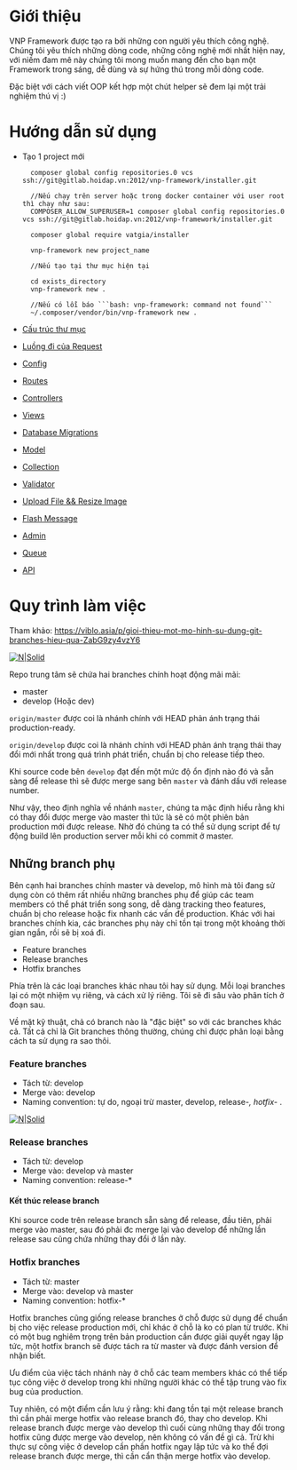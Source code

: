 # Giới thiệu

VNP Framework được tạo ra bởi những con người yêu thích công nghệ. Chúng tôi yêu thích những dòng code, những công nghệ mới nhất hiện nay, với niềm đam mê này chúng tôi mong muốn mang đến cho bạn một Framework trong sáng, dễ  dùng và sự hứng thú trong mỗi dòng code.

Đặc biệt với cách viết OOP kết hợp một chút helper sẽ đem lại một trải nghiệm thú vị :)

# Hướng dẫn sử dụng

- Tạo 1 project mới

        composer global config repositories.0 vcs ssh://git@gitlab.hoidap.vn:2012/vnp-framework/installer.git
        
        //Nếu chạy trên server hoặc trong docker container với user root thì chạy như sau:
        COMPOSER_ALLOW_SUPERUSER=1 composer global config repositories.0 vcs ssh://git@gitlab.hoidap.vn:2012/vnp-framework/installer.git

        composer global require vatgia/installer

        vnp-framework new project_name
        
        //Nếu tạo tại thư mục hiện tại
        
        cd exists_directory
        vnp-framework new .
        
        //Nếu có lỗi báo ```bash: vnp-framework: command not found```
        ~/.composer/vendor/bin/vnp-framework new .
        

- [Cấu trúc thư mục](folder-structure.md)
- [Luồng đi của Request](request-cycle.md)
- [Config](config.md)
- [Routes](routes.md)
- [Controllers](controllers.md)
- [Views](views.md)
- [Database Migrations](database.md)
- [Model](models.md)
- [Collection](collection.md)
- [Validator](validator.md)
- [Upload File && Resize Image](upload_resize.md)
- [Flash Message](flash_message.md)
- [Admin](admin.md)
- [Queue](queue.md)
- [API](api.md)

# Quy trình làm việc

Tham khảo: https://viblo.asia/p/gioi-thieu-mot-mo-hinh-su-dung-git-branches-hieu-qua-ZabG9zy4vzY6

[![N|Solid](http://nvie.com/img/git-model@2x.png)](http://nvie.com/img/git-model@2x.png)

Repo trung tâm sẽ chứa hai branches chính hoạt động mãi mãi:

  - master
  - develop (Hoặc dev)

`origin/master` được coi là nhánh chính với HEAD phản ánh trạng thái production-ready.

`origin/develop` được coi là nhánh chính với HEAD phản ánh trạng thái thay đổi mới nhất trong quá trình phát triển, chuẩn bị cho release tiếp theo.

Khi source code bên `develop` đạt đến một mức độ ổn định nào đó và sẵn sàng để release thì sẽ được merge sang bên `master` và đánh dấu với release number.

Như vậy, theo định nghĩa về nhánh `master`, chúng ta mặc định hiểu rằng khi có thay đổi được merge vào master thì tức là sẽ có một phiên bản production mới được release. Nhờ đó chúng ta có thể sử dụng script để tự động build lên production server mỗi khi có commit ở master.

## Những branch phụ

Bên cạnh hai branches chính master và develop, mô hình mà tôi đang sử dụng còn có thêm rất nhiều những branches phụ để giúp các team members có thể phát triển song song, dễ dàng tracking theo features, chuẩn bị cho release hoặc fix nhanh các vấn đề production. Khác với hai branches chính kia, các branches phụ này chỉ tồn tại trong một khoảng thời gian ngắn, rồi sẽ bị xoá đi.

- Feature branches
- Release branches
- Hotfix branches

Phía trên là các loại branches khác nhau tôi hay sử dụng. Mỗi loại branches lại có một nhiệm vụ riêng, và cách xử lý riêng. Tôi sẽ đi sâu vào phân tích ở đoạn sau.

Về mặt kỹ thuật, chả có branch nào là "đặc biệt" so với các branches khác cả. Tất cả chỉ là Git branches thông thường, chúng chỉ được phân loại bằng cách ta sử dụng ra sao thôi.

### Feature branches

- Tách từ: develop
- Merge vào: develop
- Naming convention: tự do, ngoại trừ master, develop, release-*, hotfix-* .

[![N|Solid](http://nvie.com/img/fb@2x.png)](http://nvie.com/img/fb@2x.png)


### Release branches

- Tách từ: develop
- Merge vào: develop và master
- Naming convention: release-*


#### Kết thúc release branch

Khi source code trên release branch sẵn sàng để release, đầu tiên, phải merge vào master, sau đó phải đc merge lại vào develop để những lần release sau cũng chứa những thay đổi ở lần này.

### Hotfix branches

- Tách từ: master
- Merge vào: develop và master
- Naming convention: hotfix-*


Hotfix branches cũng giống release branches ở chỗ được sử dụng để chuẩn bị cho việc release production mới, chỉ khác ở chỗ là ko có plan từ trước. Khi có một bug nghiêm trọng trên bản production cần được giải quyết ngay lập tức, một hotfix branch sẽ được tách ra từ master và được đánh version để nhận biết.

Ưu điểm của việc tách nhánh này ở chỗ các team members khác có thể tiếp tục công việc ở develop trong khi những người khác có thể tập trung vào fix bug của production.

Tuy nhiên, có một điểm cần lưu ý rằng: khi đang tồn tại một release branch thì cần phải merge hotfix vào release branch đó, thay cho develop. Khi release branch được merge vào develop thì cuối cùng những thay đổi trong hotfix cũng được merge vào develop, nên không có vấn đề gì cả. Trừ khi thực sự công việc ở develop cần phần hotfix ngay lập tức và ko thể đợi release branch được merge, thì cần cẩn thận merge hotfix vào develop.
